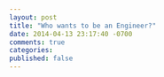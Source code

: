 ```yaml
---
layout: post
title: "Who wants to be an Engineer?"
date: 2014-04-13 23:17:40 -0700
comments: true
categories: 
published: false
---
```

